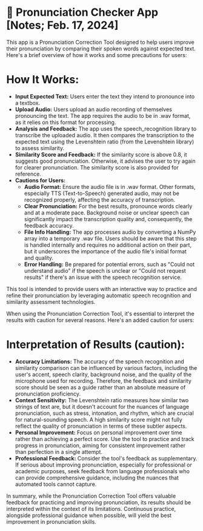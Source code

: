 # 🌱 Pronunciation Checker App [Notes; Feb. 17, 2024]

This app is a Pronunciation Correction Tool designed to help users improve their pronunciation by comparing their spoken words against expected text. Here's a brief overview of how it works and some precautions for users:

# How It Works:
+ **Input Expected Text:** Users enter the text they intend to pronounce into a textbox.
+ **Upload Audio:** Users upload an audio recording of themselves pronouncing the text. The app requires the audio to be in .wav format, as it relies on this format for processing.
+ **Analysis and Feedback:** The app uses the speech_recognition library to transcribe the uploaded audio. It then compares the transcription to the expected text using the Levenshtein ratio (from the Levenshtein library) to assess similarity.
+ **Similarity Score and Feedback:** If the similarity score is above 0.8, it suggests good pronunciation. Otherwise, it advises the user to try again for clearer pronunciation. The similarity score is also provided for reference.
+ **Cautions for Users:**
  + **Audio Format:** Ensure the audio file is in .wav format. Other formats, especially TTS (Text-to-Speech) generated audio, may not be recognized properly, affecting the accuracy of transcription.
  + **Clear Pronunciation:** For the best results, pronounce words clearly and at a moderate pace. Background noise or unclear speech can significantly impact the transcription quality and, consequently, the feedback accuracy.
  + **File Info Handling:** The app processes audio by converting a NumPy array into a temporary .wav file. Users should be aware that this step is handled internally and requires no additional action on their part, but it underscores the importance of the audio file's initial format and quality.
  + **Error Handling:** Be prepared for potential errors, such as "Could not understand audio" if the speech is unclear or "Could not request results" if there's an issue with the speech recognition service.

This tool is intended to provide users with an interactive way to practice and refine their pronunciation by leveraging automatic speech recognition and similarity assessment technologies.

When using the Pronunciation Correction Tool, it's essential to interpret the results with caution for several reasons. Here's an added caution for users:

# Interpretation of Results (caution):
+ **Accuracy Limitations:** The accuracy of the speech recognition and similarity comparison can be influenced by various factors, including the user's accent, speech clarity, background noise, and the quality of the microphone used for recording. Therefore, the feedback and similarity score should be seen as a guide rather than an absolute measure of pronunciation proficiency.
+ **Context Sensitivity:** The Levenshtein ratio measures how similar two strings of text are, but it doesn't account for the nuances of language pronunciation, such as stress, intonation, and rhythm, which are crucial for natural-sounding speech. A high similarity score might not fully reflect the quality of pronunciation in terms of these subtler aspects.
+ **Personal Improvement:** Focus on personal improvement over time rather than achieving a perfect score. Use the tool to practice and track progress in pronunciation, aiming for consistent improvement rather than perfection in a single attempt.
+ **Professional Feedback:** Consider the tool's feedback as supplementary. If serious about improving pronunciation, especially for professional or academic purposes, seek feedback from language professionals who can provide comprehensive guidance, including the nuances that automated tools cannot capture.

In summary, while the Pronunciation Correction Tool offers valuable feedback for practicing and improving pronunciation, its results should be interpreted within the context of its limitations. Continuous practice, alongside professional guidance when possible, will yield the best improvement in pronunciation skills.
